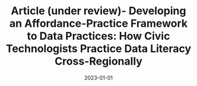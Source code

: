 ---
title: "Article (under review)- Developing an Affordance-Practice Framework to 
Data Practices: How Civic Technologists Practice Data Literacy Cross-Regionally
"
collection: publications
permalink: /publication/2023-article-data-literacy-civic-tech
date: 2023-01-01
venue: 'International Journal of Communication'
citation: 'Alvarado Rojas, A. (<i>under review</i>). Developing an Affordance-Practice Framework to 
Data Practices: How Civic Technologists Practice Data Literacy Cross-Regionally
.'
---
